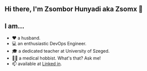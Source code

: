 ## Hi there, I'm Zsombor Hunyadi aka Zsomx 👋
## I am...
- ❤ a husband.
- 💻 an enthusiastic DevOps Engineer. 
- 🎓 a dedicated teacher at University of Szeged.
- 👨‍⚕ a medical hobbist. What's that? Ask me!
- 📫 available at [Linked in](https://www.linkedin.com/in/zsomx/).
